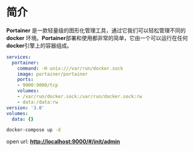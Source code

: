# 简介

**Portainer** 是一款轻量级的图形化管理工具，通过它我们可以轻松管理不同的 **docker** 环境。**Portainer**部署和使用都非常的简单，它由一个可以运行在任何**docker**引擎上的容器组成。

```yaml
services:
  portainer:
    command: -H unix:///var/run/docker.sock
    image: portainer/portainer
    ports:
    - 9000:9000/tcp
    volumes:
    - /var/run/docker.sock:/var/run/docker.sock:rw
    - data:/data:rw
version: '3.0'
volumes:
  data: {}
```

```bash
docker-compose up -d
```

open url: **[http://localhost:9000/#/init/admin](http://localhost:9000/#/init/admin)**